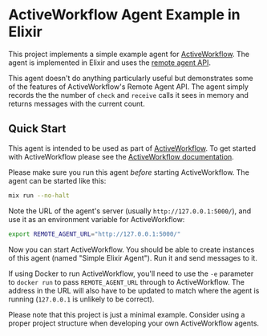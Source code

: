 # ActiveWorkflow Agent Example in Elixir

This project implements a simple example agent for [ActiveWorkflow](https://github.com/automaticmode/active_workflow).
The agent is implemented in Elixir and uses the [remote agent API](https://docs.activeworkflow.org/remote-agent-api).

This agent doesn't do anything particularly useful but demonstrates some of the
features of ActiveWorkflow's Remote Agent API. The agent simply records the the
number of `check` and `receive` calls it sees in memory and returns messages
with the current count.

## Quick Start

This agent is intended to be used as part of [ActiveWorkflow](https://github.com/automaticmode/active_workflow).
To get started with ActiveWorkflow please see the [ActiveWorkflow documentation](https://docs.activeworkflow.org/).

Please make sure you run this agent *before* starting ActiveWorkflow.  The
agent can be started like this:

```sh
mix run --no-halt
```

Note the URL of the agent's server (usually `http://127.0.0.1:5000/`), and use
it as an environment variable for ActiveWorkflow:

```sh
export REMOTE_AGENT_URL="http://127.0.0.1:5000/"
```

Now you can start ActiveWorkflow. You should be able to create instances of
this agent (named "Simple Elixir Agent"). Run it and send messages to it.

If using Docker to run ActiveWorkflow, you'll need to use the `-e` parameter to
`docker run` to pass `REMOTE_AGENT_URL` through to ActiveWorkflow. The address
in the URL will also have to be updated to match where the agent is running
(`127.0.0.1` is unlikely to be correct).

Please note that this project is just a minimal example. Consider using a
proper project structure when developing your own ActiveWorkflow agents.
